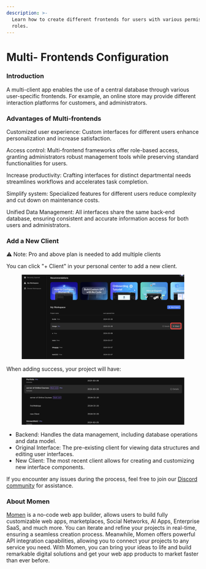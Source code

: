 ```yaml
---
description: >-
  Learn how to create different frontends for users with various permissions/
  roles.
---
```


# Multi- Frontends Configuration

### **Introduction**

A multi-client app enables the use of a central database through various user-specific frontends. For example, an online store may provide different interaction platforms for customers, and administrators.



### **Advantages of Multi-frontends**

Customized user experience: Custom interfaces for different users enhance personalization and increase satisfaction.

Access control: Multi-frontend frameworks offer role-based access, granting administrators robust management tools while preserving standard functionalities for users.

Increase productivity: Crafting interfaces for distinct departmental needs streamlines workflows and accelerates task completion.

Simplify system: Specialized features for different users reduce complexity and cut down on maintenance costs.

Unified Data Management: All interfaces share the same back-end database, ensuring consistent and accurate information access for both users and administrators.



### **Add a New Client**

⚠️ Note: Pro and above plan is needed to add multiple clients

You can click "+ Client" in your personal center to add a new client.

<figure><img src="../.gitbook/assets/0 (37).png" alt="Multi- frontends app in a no-code tool"><figcaption></figcaption></figure>

When adding success, your project will have:

<figure><img src="../.gitbook/assets/1 (76).png" alt="Multi- frontends app in a no-code tool"><figcaption></figcaption></figure>

* Backend: Handles the data management, including database operations and data model.
* Original Interface: The pre-existing client for viewing data structures and editing user interfaces.
* New Client: The most recent client allows for creating and customizing new interface components.



If you encounter any issues during the process, feel free to join our [Discord community](https://discord.com/invite/UCyhySSXfz.) for assistance.

### **About Momen**

[Momen](https://momen.app/?channel=blog-about) is a no-code web app builder, allows users to build fully customizable web apps, marketplaces, Social Networks, AI Apps, Enterprise SaaS, and much more. You can iterate and refine your projects in real-time, ensuring a seamless creation process. Meanwhile, Momen offers powerful API integration capabilities, allowing you to connect your projects to any service you need. With Momen, you can bring your ideas to life and build remarkable digital solutions and get your web app products to market faster than ever before.
